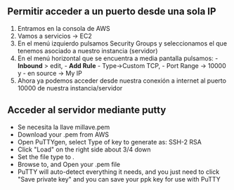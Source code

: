 
## Permitir acceder a un puerto desde una sola IP
  1. Entramos en la consola de AWS
  2. Vamos a servicios -> EC2
  3. En el menú izquierdo pulsamos Security Groups y seleccionamos el que tenemos asociado a nuestro instancia (servidor)
  4. En el menú horizontal que se encuentra a media pantalla pulsamos:
    - **Inbound** > edit, 
    - **Add Rule** 
    - Type->Custom TCP, 
    - Port Range -> 10000 y 
    - en source -> My IP
  5. Ahora ya podemos acceder desde nuestra conexión a internet al puerto 10000 de nuestra instancia/servidor 


## Acceder al servidor mediante putty
  - Se necesita la llave millave.pem
  - Download your .pem from AWS
  - Open PuTTYgen, select Type of key to generate as: SSH-2 RSA
  - Click "Load" on the right side about 3/4 down
  - Set the file type to *.*
  - Browse to, and Open your .pem file
  - PuTTY will auto-detect everything it needs, and you just need to click "Save private key" and you can save your ppk key for use with PuTTY
